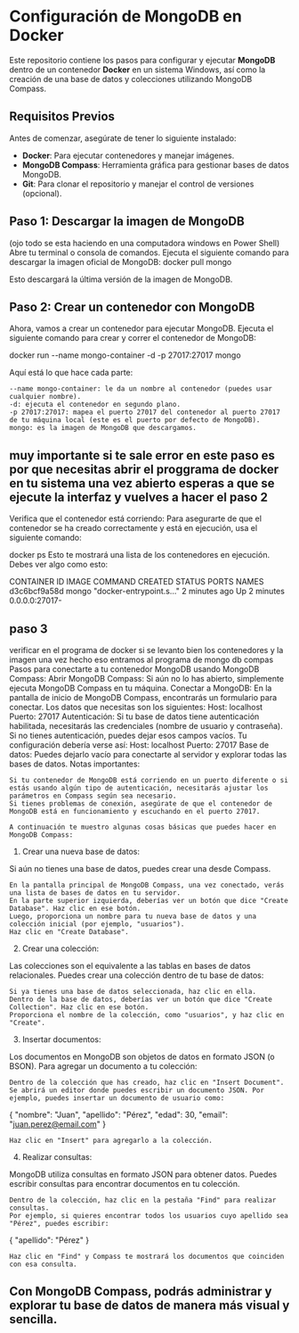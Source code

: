 # Configuración de MongoDB en Docker

Este repositorio contiene los pasos para configurar y ejecutar **MongoDB** dentro de un contenedor **Docker** en un sistema Windows, así como la creación de una base de datos y colecciones utilizando MongoDB Compass.

## Requisitos Previos

Antes de comenzar, asegúrate de tener lo siguiente instalado:

- **Docker**: Para ejecutar contenedores y manejar imágenes.
- **MongoDB Compass**: Herramienta gráfica para gestionar bases de datos MongoDB.
- **Git**: Para clonar el repositorio y manejar el control de versiones (opcional).
## Paso 1: Descargar la imagen de MongoDB
(ojo todo se esta haciendo en una computadora windows en Power Shell)
Abre tu terminal o consola de comandos.
Ejecuta el siguiente comando para descargar la imagen oficial de MongoDB:
docker pull mongo

Esto descargará la última versión de la imagen de MongoDB.
## Paso 2: Crear un contenedor con MongoDB
Ahora, vamos a crear un contenedor para ejecutar MongoDB.
    Ejecuta el siguiente comando para crear y correr el contenedor de MongoDB:

docker run --name mongo-container -d -p 27017:27017 mongo

Aquí está lo que hace cada parte:

    --name mongo-container: le da un nombre al contenedor (puedes usar cualquier nombre).
    -d: ejecuta el contenedor en segundo plano.
    -p 27017:27017: mapea el puerto 27017 del contenedor al puerto 27017 de tu máquina local (este es el puerto por defecto de MongoDB).
    mongo: es la imagen de MongoDB que descargamos.
## muy importante si te sale error en este paso es por que necesitas abrir el proggrama de docker en tu sistema una vez abierto esperas a que se ejecute la interfaz y vuelves a hacer el paso 2 ## 
Verifica que el contenedor está corriendo: Para asegurarte de que el contenedor se ha creado correctamente y está en ejecución, usa el siguiente comando:

docker ps
Esto te mostrará una lista de los contenedores en ejecución. Debes ver algo como esto:

CONTAINER ID   IMAGE   COMMAND                  CREATED        STATUS        PORTS                      NAMES
d3c6bcf9a58d   mongo   "docker-entrypoint.s…"   2 minutes ago  Up 2 minutes  0.0.0.0:27017-

## paso 3
verificar en el programa de docker si se levanto bien los contenedores y la imagen una vez hecho eso entramos
al programa de mongo db compas 
Pasos para conectarte a tu contenedor MongoDB usando MongoDB Compass:
    Abrir MongoDB Compass:
        Si aún no lo has abierto, simplemente ejecuta MongoDB Compass en tu máquina.
    Conectar a MongoDB:
        En la pantalla de inicio de MongoDB Compass, encontrarás un formulario para conectar. Los datos que necesitas son los siguientes:
        Host: localhost
        Puerto: 27017
        Autenticación: Si tu base de datos tiene autenticación habilitada, necesitarás las credenciales (nombre de usuario y contraseña). Si no tienes autenticación, puedes dejar esos campos vacíos.
    Tu configuración debería verse así:
        Host: localhost
        Puerto: 27017
        Base de datos: Puedes dejarlo vacío para conectarte al servidor y explorar todas las bases de datos.
Notas importantes:

    Si tu contenedor de MongoDB está corriendo en un puerto diferente o si estás usando algún tipo de autenticación, necesitarás ajustar los parámetros en Compass según sea necesario.
    Si tienes problemas de conexión, asegúrate de que el contenedor de MongoDB está en funcionamiento y escuchando en el puerto 27017.

    A continuación te muestro algunas cosas básicas que puedes hacer en MongoDB Compass:
1. Crear una nueva base de datos:

Si aún no tienes una base de datos, puedes crear una desde Compass.

    En la pantalla principal de MongoDB Compass, una vez conectado, verás una lista de bases de datos en tu servidor.
    En la parte superior izquierda, deberías ver un botón que dice "Create Database". Haz clic en ese botón.
    Luego, proporciona un nombre para tu nueva base de datos y una colección inicial (por ejemplo, "usuarios").
    Haz clic en "Create Database".

2. Crear una colección:

Las colecciones son el equivalente a las tablas en bases de datos relacionales. Puedes crear una colección dentro de tu base de datos:

    Si ya tienes una base de datos seleccionada, haz clic en ella.
    Dentro de la base de datos, deberías ver un botón que dice "Create Collection". Haz clic en ese botón.
    Proporciona el nombre de la colección, como "usuarios", y haz clic en "Create".

3. Insertar documentos:

Los documentos en MongoDB son objetos de datos en formato JSON (o BSON). Para agregar un documento a tu colección:

    Dentro de la colección que has creado, haz clic en "Insert Document".
    Se abrirá un editor donde puedes escribir un documento JSON. Por ejemplo, puedes insertar un documento de usuario como:

{
  "nombre": "Juan",
  "apellido": "Pérez",
  "edad": 30,
  "email": "juan.perez@email.com"
}

    Haz clic en "Insert" para agregarlo a la colección.

4. Realizar consultas:

MongoDB utiliza consultas en formato JSON para obtener datos. Puedes escribir consultas para encontrar documentos en tu colección.

    Dentro de la colección, haz clic en la pestaña "Find" para realizar consultas.
    Por ejemplo, si quieres encontrar todos los usuarios cuyo apellido sea "Pérez", puedes escribir:

{
  "apellido": "Pérez"
}

    Haz clic en "Find" y Compass te mostrará los documentos que coinciden con esa consulta.

## Con MongoDB Compass, podrás administrar y explorar tu base de datos de manera más visual y sencilla.


